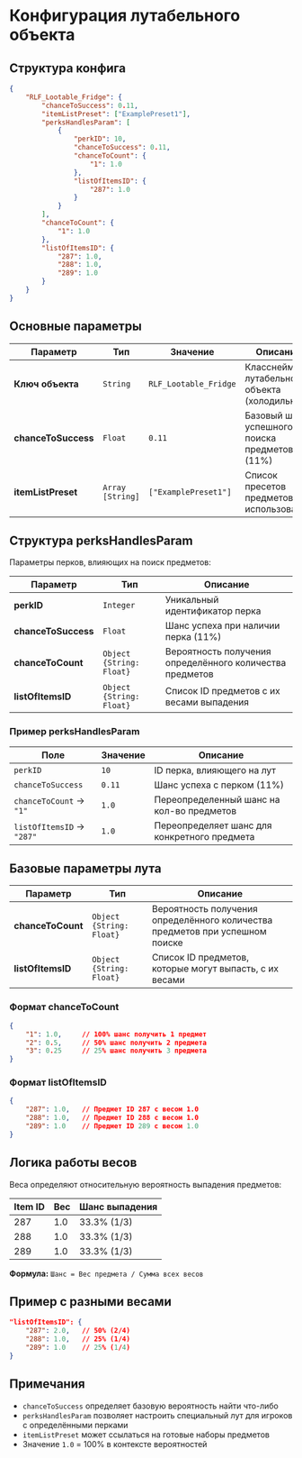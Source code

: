 # Конфигурация лутабельного объекта

## Структура конфига

```json
{
    "RLF_Lootable_Fridge": {
        "chanceToSuccess": 0.11,
        "itemListPreset": ["ExamplePreset1"],
        "perksHandlesParam": [
            {
                "perkID": 10,
                "chanceToSuccess": 0.11,
                "chanceToCount": {
                    "1": 1.0
                },
                "listOfItemsID": {
                    "287": 1.0
                }
            }
        ],
        "chanceToCount": {
            "1": 1.0
        },
        "listOfItemsID": {
            "287": 1.0,
            "288": 1.0,
            "289": 1.0
        }
    }
}
```

## Основные параметры

| Параметр | Тип | Значение | Описание |
|----------|-----|----------|----------|
| **Ключ объекта** | `String` | `RLF_Lootable_Fridge` | Класснейм лутабельного объекта (холодильник) |
| **chanceToSuccess** | `Float` | `0.11` | Базовый шанс успешного поиска предметов (11%) |
| **itemListPreset** | `Array [String]` | `["ExamplePreset1"]` | Список пресетов предметов для использования |

## Структура perksHandlesParam

Параметры перков, влияющих на поиск предметов:

| Параметр | Тип | Описание |
|----------|-----|----------|
| **perkID** | `Integer` | Уникальный идентификатор перка |
| **chanceToSuccess** | `Float` | Шанс успеха при наличии перка (11%) |
| **chanceToCount** | `Object {String: Float}` | Вероятность получения определённого количества предметов |
| **listOfItemsID** | `Object {String: Float}` | Список ID предметов с их весами выпадения |

### Пример perksHandlesParam

| Поле | Значение | Описание |
|------|----------|----------|
| `perkID` | `10` | ID перка, влияющего на лут |
| `chanceToSuccess` | `0.11` | Шанс успеха с перком (11%) |
| `chanceToCount` → `"1"` | `1.0` | Переопределенный шанс на кол-во предметов |
| `listOfItemsID` → `"287"` | `1.0` | Переопределяет шанс для конкретного предмета |

## Базовые параметры лута

| Параметр | Тип | Описание |
|----------|-----|----------|
| **chanceToCount** | `Object {String: Float}` | Вероятность получения определённого количества предметов при успешном поиске |
| **listOfItemsID** | `Object {String: Float}` | Список ID предметов, которые могут выпасть, с их весами |

### Формат chanceToCount

```json
{
    "1": 1.0,     // 100% шанс получить 1 предмет
    "2": 0.5,     // 50% шанс получить 2 предмета
    "3": 0.25     // 25% шанс получить 3 предмета
}
```

### Формат listOfItemsID

```json
{
    "287": 1.0,   // Предмет ID 287 с весом 1.0
    "288": 1.0,   // Предмет ID 288 с весом 1.0
    "289": 1.0    // Предмет ID 289 с весом 1.0
}
```

## Логика работы весов

Веса определяют относительную вероятность выпадения предметов:

| Item ID | Вес | Шанс выпадения |
|---------|-----|----------------|
| 287 | 1.0 | 33.3% (1/3) |
| 288 | 1.0 | 33.3% (1/3) |
| 289 | 1.0 | 33.3% (1/3) |

**Формула:** `Шанс = Вес предмета / Сумма всех весов`

## Пример с разными весами

```json
"listOfItemsID": {
    "287": 2.0,   // 50% (2/4)
    "288": 1.0,   // 25% (1/4)
    "289": 1.0    // 25% (1/4)
}
```

## Примечания

- `chanceToSuccess` определяет базовую вероятность найти что-либо
- `perksHandlesParam` позволяет настроить специальный лут для игроков с определёнными перками
- `itemListPreset` может ссылаться на готовые наборы предметов
- Значение `1.0` = 100% в контексте вероятностей
